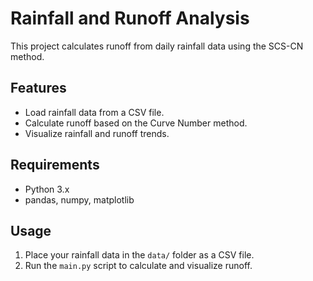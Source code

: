 # Rainfall and Runoff Analysis
This project calculates runoff from daily rainfall data using the SCS-CN method.

## Features
- Load rainfall data from a CSV file.
- Calculate runoff based on the Curve Number method.
- Visualize rainfall and runoff trends.

## Requirements
- Python 3.x
- pandas, numpy, matplotlib

## Usage
1. Place your rainfall data in the `data/` folder as a CSV file.
2. Run the `main.py` script to calculate and visualize runoff.
